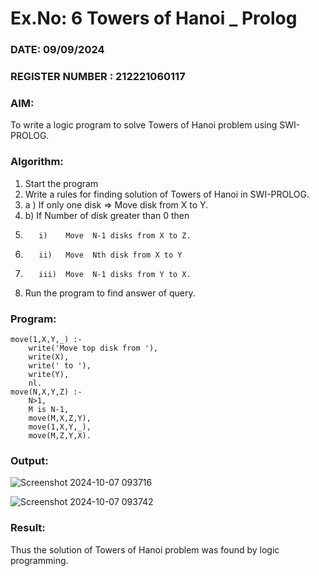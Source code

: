 # Ex.No: 6   Towers of Hanoi _ Prolog 
### DATE:  09/09/2024                                                                          
### REGISTER NUMBER : 212221060117
### AIM: 
To  write  a logic program  to solve Towers of Hanoi problem  using SWI-PROLOG. 
### Algorithm:
1. Start the program
2.  Write a rules for finding solution of Towers of Hanoi in SWI-PROLOG.
3.  a )	If only one disk  => Move disk from X to Y.
4.  b)	If Number of disk greater than 0 then
5.        i)	Move  N-1 disks from X to Z.
6.        ii)	Move  Nth disk from X to Y
7.        iii)	Move  N-1 disks from Y to X.
8. Run the program  to find answer of  query.

### Program:

```
move(1,X,Y,_) :-  
    write('Move top disk from '), 
    write(X), 
    write(' to '), 
    write(Y), 
    nl. 
move(N,X,Y,Z) :- 
    N>1, 
    M is N-1, 
    move(M,X,Z,Y), 
    move(1,X,Y,_), 
    move(M,Z,Y,X).
```



### Output:

![Screenshot 2024-10-07 093716](https://github.com/user-attachments/assets/4d1122c3-1416-41bd-a6b7-91a2b1201f6a)


![Screenshot 2024-10-07 093742](https://github.com/user-attachments/assets/2dc314c7-ee10-4ff9-b89c-f0b22927575e)



### Result:
Thus the solution of Towers of Hanoi problem was found by logic programming.
